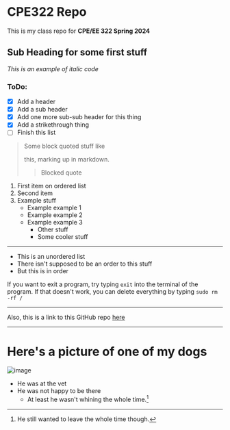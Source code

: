# CPE322 Repo
This is my class repo for **CPE/EE 322 Spring 2024**

## Sub Heading for some first stuff
*This is an example of italic code*

### ToDo:
- [x] Add a header
- [x] Add a sub header
- [x] Add one more sub-sub header for this thing
- [x] Add a strikethrough thing
- [ ] Finish this list

> Some block quoted stuff like
> 
> this,
> marking up in markdown.
> > Blocked quote

1. First item on ordered list
2. Second item
3. Example stuff
   - Example example 1
   - Example example 2
   - Example example 3
     * Other stuff
     * Some cooler stuff

---

- This is an unordered list
- There isn't supposed to be an order to this stuff
- But this is in order


If you want to exit a program, try typing `exit` into the terminal of the program. If that doesn't work, you can delete everything by typing `sudo rm -rf /`

---

Also, this is a link to this GitHub repo [here](https://github.com/Nestle-Crunch/CPE322/blob/main/README.md)


---
# Here's a picture of one of my dogs

![image](https://github.com/Nestle-Crunch/CPE322/assets/90861355/48099c0c-adad-4034-ad4b-d682e0aab31c)

- He was at the vet
- He was not happy to be there
  * At least he wasn't whining the whole time.[^1]

[^1]:He still wanted to leave the whole time though.
